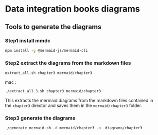 # Data integration books diagrams

## Tools to generate the diagrams

### Step1 install mmdc

```bash
npm install -g @mermaid-js/mermaid-cli
```

### Step2 extract the diagrams from the markdown files

```bash
extract_all.sh chapter3 mermaid/chapter3
```

mac :
```bash
./extract_all_3.sh chapter3 mermaid/chapter3
```

This extracts the mermaid diagrams from the markdown files contained in the `chapter3` director and saves them in the `mermaid/chapter3` folder.

### Step3 generate the diagrams

```bash
./generate_mermaid.sh -d mermaid/chapter3 -o  diagrams/chapter3
```

